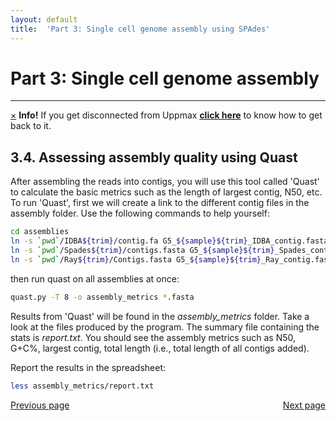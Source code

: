 ```yaml
---
layout: default
title:  'Part 3: Single cell genome assembly using SPAdes'
---
```


# Part 3: Single cell genome assembly
---

<!-- <p class="bg-warning">If you get disconnected from Uppmax [click here](lostConnection) to know how to get back </p> -->
<div class="alert alert-info">
  <a href="#" class="close" data-dismiss="alert" aria-label="close">&times;</a>
  <strong>Info!</strong> If you get disconnected from Uppmax <a href="lostConnection"><strong>click here</strong></a> to know how to get back to it.
</div>

## 3.4. Assessing assembly quality using Quast

After assembling the reads into contigs, you will use this tool called 'Quast' to calculate the basic metrics such as the length of largest contig, N50, etc.  
To run 'Quast', first we will create a link to the different contig files in the assembly folder. 
Use the following commands to help yourself:  

```sh
cd assemblies
ln -s `pwd`/IDBA${trim}/contig.fa G5_${sample}${trim}_IDBA_contig.fasta
ln -s `pwd`/Spades${trim}/contigs.fasta G5_${sample}${trim}_Spades_contig.fasta
ln -s `pwd`/Ray${trim}/Contigs.fasta G5_${sample}${trim}_Ray_contig.fasta
```

then run quast on all assemblies at once:

```sh
quast.py -T 8 -o assembly_metrics *.fasta
```

Results from 'Quast' will be found in the *assembly_metrics* folder. Take a look at the files produced by the program. 
The summary file containing the stats is *report.txt*. You should see the assembly metrics such as N50, G+C%, largest contig, total length (i.e., total length of all contigs added).  

Report the results in the spreadsheet:

```sh
less assembly_metrics/report.txt
```


<div>
 <span style="float:left"><a class="btn btn-primary" href="scg_part3_3"> Previous page</a></span>
 <span style="float:right"><a class="btn btn-primary" href="scg_part3_5"> Next page</a></span>
</div>

